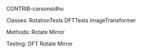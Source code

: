 CONTRIB-carsonsidhu

Classes:
RotationTests
DFTTests
ImageTransformer

Methods: 
Rotate
Mirror

Testing:
DFT
Rotate
Mirror